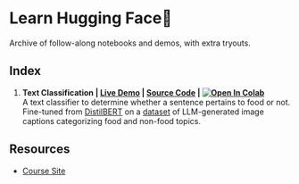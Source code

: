 # Learn Hugging Face🤗
Archive of follow-along notebooks and demos, with extra tryouts.

## Index
1. **Text Classification | [Live Demo](https://karenwky-learn-hf-food-not-food-text-classifier-demo.hf.space/) | [Source Code](https://github.com/karenwky/learn-hugging-face/tree/main/01_text-classification) | <a target="_blank" href="https://colab.research.google.com/github/karenwky/learn-hugging-face/blob/main/01_text-classification/learn_hugging_face_text_classification.ipynb"><img src="https://colab.research.google.com/assets/colab-badge.svg" alt="Open In Colab"/></a>**  
   A text classifier to determine whether a sentence pertains to food or not. Fine-tuned from [DistilBERT](https://huggingface.co/distilbert/distilbert-base-uncased) on a [dataset](https://huggingface.co/datasets/mrdbourke/learn_hf_food_not_food_image_captions) of LLM-generated image captions categorizing food and non-food topics.

## Resources
- [Course Site](https://www.learnhuggingface.com/)

